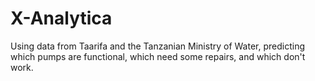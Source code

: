 # X-Analytica

Using data from Taarifa and the Tanzanian Ministry of Water, predicting which pumps are functional, which need some repairs, and which don't work.
